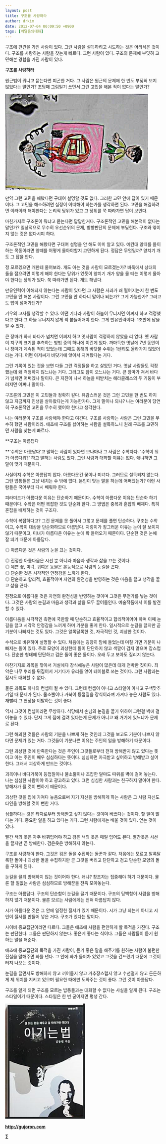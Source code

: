 ```yaml
---
layout: post
title: 구조를 사랑하라
author: drkim
date: 2012-07-04 00:09:50 +0900
tags: [깨달음의대화]
---
```

구조에 편견을 가진 사람이 있다. 그런 사람을 설득하려고 시도하는 것은 어리석은 것이다. 구조를 사랑하는 사람을 찾는게 빠르다. 그런 사람이 있다. 구조의 문제에 부딪혀 고민해본 경험을 가진 사람이 있다. 



**구조를 사랑하라**

원근법이 뭐냐고 묻는다면 피곤한 거다. 그 사람은 원근의 문제에 한 번도 부딪혀 보지 않았다는 말인가? 초딩때 그림일기 쓰면서 그런 고민을 해본 적이 없다는 말인가? 



 ![](/files/attach/images/198/285/276/555554.JPG)

만약 그런 고민을 해봤다면 구태여 설명할 것도 없다. 그러한 고민 안에 답이 있기 때문이다. 그 고민을 해소하려면 실정이 어떠해야 하는가를 생각하면 된다. 고민을 해결하려면 이러이러 해야한다는 논리적 당위가 있고 그 당위를 쭉 따라가면 답이 보인다. 

마찬가지로 구조론이 뭐냐고 묻는다면 답답한거다. 구조론적인 고민을 해본적이 없다는 말인가? 일상적으로 무수히 우선순위의 문제, 방향판단의 문제에 부딪힌다. 구조와 엮이지 않는 것은 없다시피 하다. 

구조론적인 고민을 해봤다면 구태여 설명을 안 해도 이미 알고 있다. 예컨대 양떼를 몰이하는 목동이라면 양떼를 어떻게 몰아야할지 고민하게 된다. 정답은 무엇일까? 양치기 개도 그 답을 안다. 

정 모르겠으면 개한테 물어보라. 개도 아는 것을 사람이 모르겠는가? 바둑에서 상대의 돌을 잡으려면 이렇게 해야 한다는 당위가 있듯이 양치기 개가 양을 몰 떼는 이렇게 몰아야 한다는 당위가 있다. 쭉 따라가면 된다. 개도 해낸다. 

만유인력이 이해되지 않는다는 사람이 있다면 그 사람은 사과가 왜 떨어지는지 한 번도 고민을 안 해본 사람이다. 그런 고민을 안 하다니 말이나 되는가? 그게 가능한가? 그러고도 밥이 넘어가던가? 

기우의 고사를 생각할 수 있다. 어떤 기나라 사람이 하늘이 무너지면 어쩌지 하고 걱정했다고 한다.그 하늘 무너지지 않게 꽉 붙들어매야 한다. 그게 만유인력이다. 1초만에 답을 알 수 있다. 

큰 장마가 와서 바다가 넘치면 어쩌지 하고 옛사람이 걱정하지 않았을 리 없다. 옛 사람이 지구의 크기를 추측하는 방법 중의 하나에 이런게 있다. 까마득한 옛날에 7년 동안이나 장마가 계속된 적이 있었는데 그때도 동해의 바닷물 수위는 1센티도 올라가지 않았더라는 거다. 어떤 아저씨가 바닷가에 앉아서 지켜봤다는 거다. 

그런 기록이 있는 것을 보면 다들 그런 걱정들을 하고 살았던 거다. 옛날 사람들도 걱정했는데 왜 걱정하지 않느냐는 거다. 그러고도 잠이 오느냐는 거다. 큰 장마가 져서 바다가 넘치면 어쩌겠나 말이다. 큰 지진이 나서 하늘을 떠받치는 헤라클레스의 두 기둥이 부러지면 어쩌나 말이다. 

구조론의 고민은 이 고민들과 정확히 같다. 유감스러운 것은 그런 고민을 한 번도 하지 않고 지금까지 인생을 살아왔다는게 가능한가다. 그게 말이나 되나? 나는 여러분이 당연히 구조론적인 고민을 무수히 했어야 한다고 생각한다. 

나는 여러분이 구조를 사랑해야 한다고 여긴다. 구조를 사랑하는 사람은 그런 고민을 무수히 했던 사람이리라. 애초에 구조를 싫어하는 사람을 설득하느니 원래 구조를 고민하던 사람을 찾는게 빠르다. 



**구조는 아름답다 

**'수학은 아름답다'고 말하는 사람이 있다면 보나마나 그 사람은 수학자다. '수학이 뭐가 아름다워?' 하고 말하는 사람도 있다. 그런 사람과 대화할 이유는 없다. 왜냐하면 그 말이 맞기 때문이다. 

사실이지 수학은 아름답지 않다. 아름다운건 꽃이나 미녀다. 그러므로 설득되지 않는다. 그런 밥통들은 그냥 내치는 수 밖에 없다. 본인이 맞는 말을 하는데 어쩌겠는가? 이런 사람들은 국어부터 다시 배워야 한다. 

피라미드가 아름다운 이유는 단순하기 때문이다. 수학이 아름다운 이유는 단순화 하기 때문이다. 수학은 어떤 복잡한 것도 단순화 한다. 그 방법은 중복과 혼잡의 배제다. 특히 혼잡을 배제하는 것이 구조다. 

수학이 복잡하다고? 그건 문제를 못 풀어서 그렇고 문제를 풀면 단순하다. 구조는 수학이고, 수학이 대상을 단순화하므로 아름답다. 지렁이가 징그러운 이유는 눈이 잘 보이지 않기 때문이고, 미녀가 아름다운 이유는 눈에 확 들어오기 때문이다. 단순한 것은 눈에 잘 띄기 때문에 아름답다. 

◎ 아름다운 것은 사람의 눈을 끄는 것이다.

  
◎ 진정한 아름다움은 시선 뿐 아니라 마음과 생각과 삶을 끄는 것이다.  
◎ 예쁜 꽃, 미녀, 귀여운 동물은 본능적으로 사람의 눈길을 끈다.   
◎ 단순한 것은 시각적인 안정감을 느끼게 한다.  
◎ 단순하고 합리적, 효율적이며 자연의 완전성을 반영하는 것은 마음을 끌고 생각을 끌고 삶을 끈다. 

진정으로 아름다운 것은 자연의 완전성을 반영하는 것이며 그것은 무언가를 낳는 것이다. 그것은 사람의 눈길과 마음과 생각과 삶을 모두 끌어들인다. 예술작품에서 이를 발견할 수 있다. 

아름다움을 시각적인 측면에 국한할 때 단순하고 효율적이고 합리적이어야 하며 이때 눈길을 끌고 시각적 안정감을 느끼게 하며 기분을 좋게 한다. 일시적으로 눈길을 끌지만 곧 기분이 나빠지는 것도 있다. 그것은 알록달록한 것, 자극적인 것, 괴상한 것이다. 

수석으로 비유하여 설명할 수 있다. 처음에는 굉장히 맘에 들었는데 며칠 가면 기분이 나빠지는 돌이 있다. 주로 모양이 괴상한데 돌이 단단하지 않고 색깔이 검지 않으며 잡스럽다. 단순한 형태에 단단하고 검은 돌이 좋은 돌이다. 오래 두고 보아도 질리지 않는다. 

마찬가지로 괴목을 깎아서 거실에다 장식해놓은 사람이 많은데 대개 천박한 짓이다. 최악은 나무 뿌리를 뒤집어서 거기다가 유리를 얹어 테이블로 쓰는 것이다. 그런 사람과는 잠시도 대화할 수 없다. 

물론 괴목도 하나의 컨셉이 될 수 있다. 그런데 컨셉이 아니고 스타일이 아니고 구색맞추기일 때 문제가 된다. 물소뿔이나 거북이 등껍질을 장식이라며 가져다 놓은 사람도 있다. 재빨리 그 현장을 이탈하는 것이 좋다. 

역시 그것이 컨셉이라면 무방하다. 식당에서 손님의 눈길을 끌기 위하여 그런걸 벽에 걸어놓을 수 있다. 단지 그게 집에 걸려 있다는게 문제가 아니고 왜 거기에 있느냐가 문제로 된다. 

그런 해괴한 것들은 사람의 기분을 나쁘게 하는 것인데 그것을 보고도 기분이 나쁘지 않다면 문제가 있는 거다. 그것들이 기분나쁜 이유는 주인의 일을 방해하기 때문이다. 

그런 괴상한 것에 만족한다는 것은 주인이 그것들로부터 전혀 방해받지 않고 있다는 뜻이고 이는 주인이 매우 심심하다는 뜻이다. 심심하면 자극받고 싶어하고 방해받고 싶어한다. 그래서 괴상하게 만드는 것이다. 

괴목이나 바다거북이 등껍질이나 물소뿔이나 조잡한 달마도 따위를 벽에 걸어 놓는다. 나는 심심한 사람이야 하고 광고하고 있다. 그런 심심한 사람과는 친구하지 말아야 한다. 방해자가 될 것이 뻔하기 때문이다. 

괴상한 것을 집에 가져다 놓음으로써 자기 자신을 방해하게 하는 사람은 그 사람 자신도 타인을 방해할 것이 뻔한 거다. 

심플하다는 것은 타자로부터 방해받고 싶지 않다는 것이며 바쁘다는 것이다. 할 일이 많다는 거다. 중요한 일을 하고 있다는 거다. 그런 사람에게는 배울 것이 있다. 얻는 것이 있다. 

빨간 색의 옷은 자주 바꿔입어야 하고 검은 색의 옷은 매일 입어도 된다. 빨간옷은 시선을 끌지만 곧 방해한다. 검은옷은 방해하지 않는다. 

구조를 사랑해야 한다. 그것은 검은 돌을 수집하는 돌꾼과 같다. 처음에는 모르고 알록달록한 돌이나 괴상한 돌을 수집하지만 곧 그것을 버리고 단단하고 검고 단순한 모양의 돌을 구하게 된다. 

눈길을 끌되 방해하지 않는 것이어야 한다. 왜냐? 창조자는 집중해야 하기 때문이다. 물론 할 일없는 사람은 심심하므로 방해꾼을 잔뜩 모아놓는다. 

구조는 아름답다. 구조의 단순함이 눈길을 끌기 때문이다. 구조의 담백함이 사람을 방해하지 않기 때문이다. 물론 모르는 사람에게는 전혀 아름답지 않다. 

시가 아름다운 것은 그 안에 일정한 질서가 있기 때문이다. 시가 그냥 되는게 아니고 시인이 질서를 만들어 넣은 거다. 구조가 있다는 말이다. 

사이비 종교집단이라면 다르다. 그들은 애초에 사람을 편안하게 할 목적을 가진다. 구조는 판단한다. 그들은 판단하지 않는다. 좋은게 좋다는 식이다. 그들은 사람들이 듣기 원하는 말을 해준다. 

애초에 종교집단의 목적을 가진 사람이, 듣기 좋은 말을 해주기를 원하는 사람이 불편한 진실을 말해주면 화를 낸다. 그 안에 화가 들어차 있었고 그것을 건드렸기 때문에 그것이 터져 나오는 것이다. 

눈길을 끌면서도 방해하지 않고 끼어들지 않고 거추장스럽지 않고 수선떨지 않고 든든하게 제 위치를 지키고 있으며 필요한 때에만 도와주는 것이 좋다. 그런 것이 아름답다. 



구조를 알게 되면 구조를 모르는 밥통들과는 대화할 수 없다는 사실을 알게 된다. 구조는 스타일이기 때문이다. 스타일은 한 번 굳어지면 평생 간다. 













![](/files/attach/images/199/290/248/123456.JPG)







**http://gujoron.com** 


**∑**